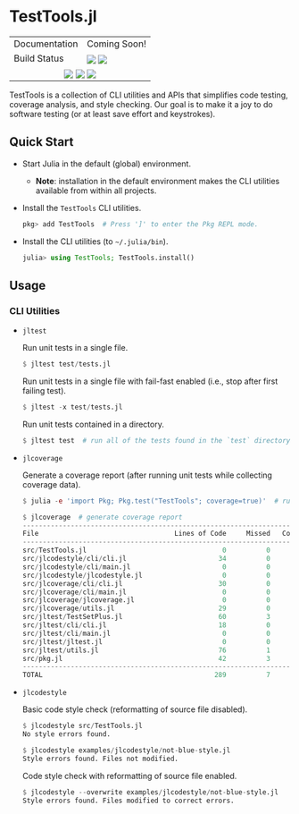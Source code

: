 TestTools.jl
============

[------------------------------------ BADGES: BEGIN ------------------------------------]: #

<table>
  <tr>
    <td>Documentation</td>
    <td>
      Coming Soon!
      <!--
      <a href=""><img style="vertical-align: bottom;" src="https://img.shields.io/badge/docs-stable-blue.svg"/></a>
      -->
    </td>
  </tr>

  <tr>
    <td>Build Status</td>
    <td>
      <a href="https://github.com/velexi-corporation/TestTools.jl/actions/workflows/CI.yml"><img style="vertical-align: bottom;" src="https://github.com/velexi-corporation/TestTools.jl/actions/workflows/CI.yml/badge.svg"/></a>
      <a href="https://codecov.io/gh/velexi-corporation/TestTools.jl"><img style="vertical-align: bottom;" src="https://codecov.io/gh/velexi-corporation/TestTools.jl/branch/main/graph/badge.svg?token=LW2DS0JUWF"/></a>
    </td>
  </tr>

  <!-- Miscellaneous Badges -->
  <tr>
    <td colspan=2 align="center">
      <a href="https://github.com/velexi-corporation/TestTools.jl/issues"><img style="vertical-align: bottom;" src="https://img.shields.io/badge/contributions-welcome-brightgreen.svg?style=flat"/></a>
      <a href="https://github.com/invenia/BlueStyle"><img style="vertical-align: bottom;" src="https://img.shields.io/badge/code%20style-blue-4495d1.svg"/></a>
      <a href="http://hits.dwyl.com/velexi/TestToolsjl"><img style="vertical-align: bottom;" src="https://hits.dwyl.com/velexi/TestToolsjl.svg?style=flat-square&show=unique"/></a>
    </td>
  </tr>
</table>

[------------------------------------- BADGES: END -------------------------------------]: #

TestTools is a collection of CLI utilities and APIs that simplifies code testing, coverage
analysis, and style checking. Our goal is to make it a joy to do software testing (or at
least save effort and keystrokes).

## Quick Start

* Start Julia in the default (global) environment.

  * __Note__: installation in the default environment makes the CLI utilities available
    from within all projects.

* Install the `TestTools` CLI utilities.

  ```jl
  pkg> add TestTools  # Press ']' to enter the Pkg REPL mode.
  ```

* Install the CLI utilities (to `~/.julia/bin`).

  ```jl
  julia> using TestTools; TestTools.install()
  ```

## Usage

### CLI Utilities

* `jltest`

  Run unit tests in a single file.

  ```jl
  $ jltest test/tests.jl
  ```

  Run unit tests in a single file with fail-fast enabled (i.e., stop after first failing
  test).

  ```jl
  $ jltest -x test/tests.jl
  ```

  Run unit tests contained in a directory.

  ```jl
  $ jltest test  # run all of the tests found in the `test` directory
  ```

* `jlcoverage`

  Generate a coverage report (after running unit tests while collecting coverage data).
  ```jl
  $ julia -e 'import Pkg; Pkg.test("TestTools"; coverage=true)'  # run unit tests

  $ jlcoverage  # generate coverage report
  -------------------------------------------------------------------------------
  File                                  Lines of Code     Missed   Coverage
  -------------------------------------------------------------------------------
  src/TestTools.jl                                  0          0        N/A
  src/jlcodestyle/cli/cli.jl                       34          0     100.0%
  src/jlcodestyle/cli/main.jl                       0          0        N/A
  src/jlcodestyle/jlcodestyle.jl                    0          0        N/A
  src/jlcoverage/cli/cli.jl                        30          0     100.0%
  src/jlcoverage/cli/main.jl                        0          0        N/A
  src/jlcoverage/jlcoverage.jl                      0          0        N/A
  src/jlcoverage/utils.jl                          29          0     100.0%
  src/jltest/TestSetPlus.jl                        60          3      95.0%
  src/jltest/cli/cli.jl                            18          0     100.0%
  src/jltest/cli/main.jl                            0          0        N/A
  src/jltest/jltest.jl                              0          0        N/A
  src/jltest/utils.jl                              76          1      98.7%
  src/pkg.jl                                       42          3      92.9%
  -------------------------------------------------------------------------------
  TOTAL                                           289          7      97.6%
  ```

* `jlcodestyle`

  Basic code style check (reformatting of source file disabled).

  ```jl
  $ jlcodestyle src/TestTools.jl
  No style errors found.

  $ jlcodestyle examples/jlcodestyle/not-blue-style.jl
  Style errors found. Files not modified.
  ```

  Code style check with reformatting of source file enabled.

  ```jl
  $ jlcodestyle --overwrite examples/jlcodestyle/not-blue-style.jl
  Style errors found. Files modified to correct errors.
  ```
